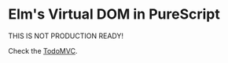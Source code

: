 # Elm's Virtual DOM in PureScript

THIS IS NOT PRODUCTION READY!

Check the [TodoMVC](https://github.com/lazamar/todo-mvc-dominator).

